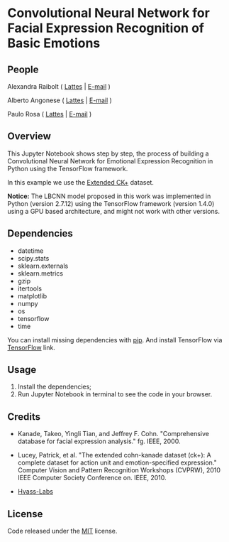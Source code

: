 # Convolutional Neural Network for Facial Expression Recognition of Basic Emotions

## People

Alexandra Raibolt   ( [Lattes](http://lattes.cnpq.br/4144500977095845 "Lattes") | [E-mail](mailto:alexandra.raibolt@gmail.com "E-mail") )

Alberto Angonese    ( [Lattes](http://lattes.cnpq.br/8039229243803003 "Lattes") | [E-mail](mailto:aangonese@faeterj-petropolis.edu.br "E-mail") )

Paulo Rosa          ( [Lattes](http://lattes.cnpq.br/1512717941866097 "Lattes") | [E-mail](mailto:rpaulo@ime.eb.br "E-mail") )

## Overview

This Jupyter Notebook shows step by step, the process of building a Convolutional Neural Network for Emotional Expression Recognition in Python using the TensorFlow framework.

In this example we use the [Extended CK+](http://www.consortium.ri.cmu.edu/ckagree/ "Extended CK+") dataset.

**Notice:** The LBCNN model proposed in this work was implemented in Python (version 2.7.12) using the TensorFlow framework (version 1.4.0) using a GPU based architecture, and might not work with other versions.

## Dependencies

- datetime
- scipy.stats
- sklearn.externals
- sklearn.metrics 
- gzip
- itertools
- matplotlib
- numpy
- os
- tensorflow
- time

You can install missing dependencies with [pip](https://pip.pypa.io/en/stable/ "pip"). And install TensorFlow via [TensorFlow](https://www.tensorflow.org/install/ "TensorFlow") link.

## Usage

1. Install the dependencies;
2. Run Jupyter Notebook in terminal to see the code in your browser.

## Credits

- Kanade, Takeo, Yingli Tian, and Jeffrey F. Cohn. "Comprehensive database for facial expression analysis." fg. IEEE, 2000.

- Lucey, Patrick, et al. "The extended cohn-kanade dataset (ck+): A complete dataset for action unit and emotion-specified expression." Computer Vision and Pattern Recognition Workshops (CVPRW), 2010 IEEE Computer Society Conference on. IEEE, 2010.

- [Hvass-Labs](https://github.com/Hvass-Labs/TensorFlow-Tutorials/blob/master/02_Convolutional_Neural_Network.ipynb "Hvass-Labs")

## License

Code released under the [MIT](https://github.com/whoisraibolt/Convolutional-Neural-Network/blob/master/LICENSE "MIT") license.
